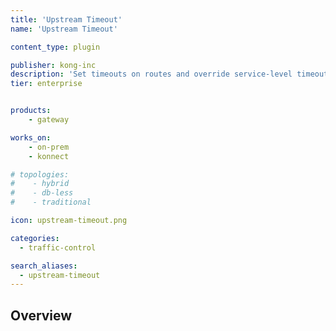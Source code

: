 ```yaml
---
title: 'Upstream Timeout'
name: 'Upstream Timeout'

content_type: plugin

publisher: kong-inc
description: 'Set timeouts on routes and override service-level timeouts'
tier: enterprise


products:
    - gateway

works_on:
    - on-prem
    - konnect

# topologies:
#    - hybrid
#    - db-less
#    - traditional

icon: upstream-timeout.png

categories:
  - traffic-control

search_aliases:
  - upstream-timeout
---
```


## Overview
